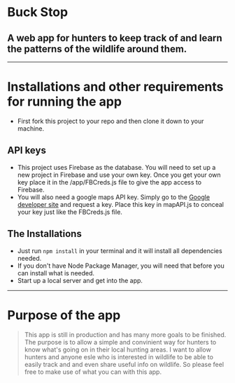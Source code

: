 # Buck Stop
## A web app for hunters to keep track of and learn the patterns of the wildlife around them.
---
# Installations and other requirements for running the app
* First fork this project to your repo and then clone it down to your machine.
## API keys
* This project uses Firebase as the database. You will need to set up a new project in Firebase and use your own key. Once you get your own key place it in the /app/FBCreds.js file to give the app access to Firebase. 
* You will also need a google maps API key. Simply go to the [Google developer site](https://developers.google.com/maps/documentation/javascript/get-api-key) and request a key. Place this key in mapAPI.js to conceal your key just like the FBCreds.js file.
## The Installations
* Just run `npm install` in your terminal and it will install all dependencies needed.
* If you don't have Node Package Manager, you will need that before you can install what is needed.
* Start up a local server and get into the app.
---
# Purpose of the app

> This app is still in production and has many more goals to be finished. The purpose is to allow a simple and convinient way for hunters to know what's going on in their local hunting areas. I want to allow hunters and anyone esle who is interested in wildlife to be able to easily track and and even share useful info on wildlife. So please feel free to make use of what you can with this app. 
